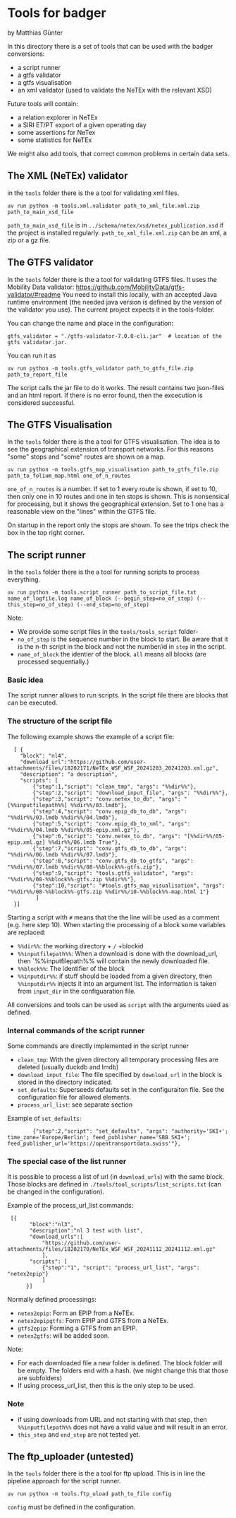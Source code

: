 # Tools for badger
by Matthias Günter

In this directory there is a set of tools that can be used with the badger conversions:
* a script runner
* a gtfs validator
* a gtfs visualisation
* an xml validator (used to validate the NeTEx with the relevant XSD)

Future tools will contain:
* a relation explorer in NeTEx
* a SIRI ET/PT export of a given operating day
* some assertions for NeTex
* some statistics for NeTEx


We might also add tools, that correct common problems in certain data sets.

## The XML (NeTEx) validator
in the `tools` folder there is the a tool for validating xml files.
```
uv run python -m tools.xml.validator path_to_xml_file.xml.zip  path_to_main_xsd_file
```
`path_to_main_xsd_file` is in `../schema/netex/xsd/netex_publication.xsd` if the project is installed regularly.
`path_to_xml_file.xml.zip` can be an xml, a zip or a gz file.

## The GTFS validator
In the `tools` folder there is the a tool for validating GTFS files.
It uses the Mobility Data validator: https://github.com/MobilityData/gtfs-validator/#readme
You need to install this locally, with an accepted Java runtime environment 
(the needed java version is defined by the version of the validator you use).
The current project expects it in the tools-folder.

You can change the name and place in the configuration: 

```
gtfs_validator = "./gtfs-validator-7.0.0-cli.jar"  # location of the gtfs validator.jar.
```
You can run it as
```
uv run python -m tools.gtfs_validator path_to_gtfs_file.zip  path_to_report_file
```
The script calls the jar file to do it works.
The result contains two json-files and an html report.
If there is no error found, then the excecution is considered successful.

## The GTFS Visualisation
In the `tools` folder there is the a tool for GTFS visualisation.
The idea is to see the geographical extension of transport networks.
For this reasons "some" stops and "some" routes are shown on a map.
```
uv run python -m tools.gtfs_map_visualisation path_to_gtfs_file.zip  path_to_folium_map.html one_of_n_routes
```
`one_of_n_routes` is a number.
If set to 1 every route is shown, if set to 10, then only one in 10 routes and one in ten stops is shown.
This is nonsensical for processing, but it shows the geographical extension.
Set to 1 one has a reasonable view on the "lines" within the GTFS file.

On startup in the report only the stops are shown.
To see the trips check the box in the top right corner.

## The script runner
In the `tools` folder there is the a tool for running scripts to process everything.
```
uv run python -m tools.script_runner path_to_script_file.txt  name_of_logfile.log name_of_block (--begin_step=no_of_step) (--this_step=no_of_step) (--end_step=no_of_step)
```
Note:
* We provide some script files in the `tools/tools_script` folder-
* `no_of_step` is the sequence number in the block to start. Be aware that it is the n-th script in the block and not the number/id in `step` in the script.
* `name_of_block` the identier of the block. `all` means all blocks (are processed sequentially.)

### Basic idea
The script runner allows to run scripts.
In the script file there are blocks that can be executed.

### The structure of the script file

The following example shows the example of a script file:
```
  [ {
    "block": "nl4",
    "download_url":"https://github.com/user-attachments/files/18202171/NeTEx_WSF_WSF_20241203_20241203.xml.gz",
    "description": "a description",
    "scripts": [
        {"step":1,"script": "clean_tmp", "args": "%%dir%%"},
        {"step":2,"script": "download_input_file", "args": "%%dir%%"},
        {"step":3,"script": "conv.netex_to_db", "args": "[%%inputfilepath%%] %%dir%%/03.lmdb"},
        {"step":4,"script": "conv.epip_db_to_db", "args": "%%dir%%/03.lmdb %%dir%%/04.lmdb"},
        {"step":5,"script": "conv.epip_db_to_xml", "args": "%%dir%%/04.lmdb %%dir%%/05-epip.xml.gz"},
        {"step":6,"script": "conv.netex_to_db", "args": "[%%dir%%/05-epip.xml.gz] %%dir%%/06.lmdb True"},
        {"step":7,"script": "conv.gtfs_db_to_db", "args": "%%dir%%/06.lmdb %%dir%%/07.lmdb"},
        {"step":8,"script": "conv.gtfs_db_to_gtfs", "args": "%%dir%%/07.lmdb %%dir%%/08-%%block%%-gtfs.zip"},
        {"step":9,"script": "tools.gtfs_validator", "args": "%%dir%%/08-%%block%%-gtfs.zip %%dir%%"},
        {"step":10,"script": "#tools.gtfs_map_visualisation", "args": "%%dir%%/08-%%block%%-gtfs.zip %%dir%%/10-%%block%%-map.html 1"}
         ]
  }]
 ```
Starting a script with `#` means that the the line will be used as a comment (e.g. here step 10).
When starting the processing of a block some variables are replaced:
* `%%dir%%`: the working directory + `/` +blockid
* `%%inputfilepath%%`: When a download is done with the download_url, then `%%inputfilepath%% will contain the newly downloaded file.
* `%%block%%`: The identifier of the block
* `%%inputdir%%`: if stuff should be loaded from a given directory, then `%%inputdir%%` injects it into an argument list. The information is taken from `input_dir` in the configuaration file.

All conversions and tools can be used as `script` with the arguments used as defined.

### Internal commands of the script runner
Some commands are directly implemented in the script runner
* `clean_tmp`: With the given directory all temporary processing files are deleted (usually duckdb and lmdb)
* `download_input_file`: The file specified by `download_url` in the block is stored in the directory indicated.
* `set_defaults`: Superseeds defaults set in the configuraiton file. See the configuration file for allowed elements.
* `process_url_list`: see separate section

Example of `set_defaults`:
```
        {"step":2,"script": "set_defaults", "args": "authority='SKI+'; time_zone='Europe/Berlin'; feed_publisher_name='SBB SKI+'; feed_publisher_url='https://opentransportdata.swiss'"},
 ```
### The special case of the list runner
It is possible to process a list of url (in `download_urls`) with the same block.
Those blocks are defined in `./tools/tool_scripts/list_scripts.txt` (can be changed in the configuration).

Example of the process_url_list commands:
 ```
  [{
        "block":"nl3",
        "description":"nl 3 test with list",
        "download_urls":[
            "https://github.com/user-attachments/files/18202170/NeTEx_WSF_WSF_20241112_20241112.xml.gz"
            ],
        "scripts": [
            {"step":"1", "script": "process_url_list", "args": "netex2epip"}
            ]
       }]
 ```
Normally defined processings:
* `netex2epip`: Form an EPIP from a NeTEx.
* `netex2epipgtfs`: Form EPIP and GTFS from a NeTEx.
* `gtfs2epip`: Forming a GTFS from an EPIP.
* `netex2gtfs`: will be added soon.

Note:
* For each downloaded file a new folder is defined. The block folder will be empty. The folders end with a hash. (we might change this that those are subfolders)
* If using process_url_list, then this is the only step to be used.

### Note
* if using downloads from URL and not starting with that step, then `%%inputfilepath%%` does not have a valid value and will result in an error.
* `this_step` and `end_step` are not tested yet.

## The ftp_uploader (untested)
In the `tools` folder there is the a tool for ftp upload.
This is in line the pipeline approach for the script runner.
```
uv run python -m tools.ftp_uload path_to_file config
```
`config` must be defined in the configuration.
